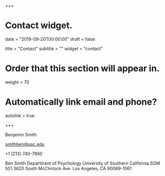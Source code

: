 +++
# Contact widget.

date = "2019-09-20T00:00:00"
draft = false

title = "Contact"
subtitle = ""
widget = "contact"

# Order that this section will appear in.
weight = 70

# Automatically link email and phone?
autolink = true

+++

Benjamin Smith

smithben@usc.edu

+1 (213) 740-7860

Ben Smith
Department of Psychology
University of Southern California
SGM 501
3620 South McClintock Ave.
Los Angeles, CA 90089-1061

